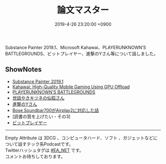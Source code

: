 ﻿---
actor_ids:
  - kou
  - hikaru
audio_file_path: /audio/9.mp3
audio_file_size: 36
date: 2019-4-26 23:20:00 +0900
description: Substance Painter 2019.1、Microsoft Kahawai、PLAYERUNKNOWN’S BATTLEGROUNDS、ビットプレイヤー、進撃のYさん等について話しました
duration: "80:01"
layout: article
title: 9. 論文マスター
---

Substance Painter 2019.1、Microsoft Kahawai、PLAYERUNKNOWN’S BATTLEGROUNDS、ビットプレイヤー、進撃のYさん等について話しました。

## ShowNotes
- [Substance Painter 2019.1](https://support.allegorithmic.com/documentation/spdoc/version-2019-1-172825476.html)
- [Kahawai: High-Quality Mobile Gaming Using GPU Offload](https://www.microsoft.com/en-us/research/publication/kahawai-high-quality-mobile-gaming-using-gpu-offload/)
- [PLAYERUNKNOWN'S BATTLEGROUNDS](https://store.steampowered.com/app/578080/PLAYERUNKNOWNS_BATTLEGROUNDS/) 
- [世話やきキツネの仙狐さん](http://senkosan.com/) 
- [進撃のYさん](https://twitter.com/japanfoot)
- [Bose Soundbar700がAirplay2に対応した話](https://community.bose.com/t5/Smart-Home/Smart-Speaker-Firmware-Update-April-16-2019-updated-April-22nd/m-p/199859#M4422)
- [読書の質を上げたい - その3]
- [ビットプレイヤー](https://www.amazon.co.jp/dp/B07NN9ZK4L)

---

Empty Attribute は 3DCG 、コンピュータハード、ソフト 、ガジェットなどについて話すテック系Podcastです。  
Twitterハッシュタグは [#EA_NET](https://twitter.com/intent/tweet?hashtags=EA_Net) です。  
コメントお待ちしております。
